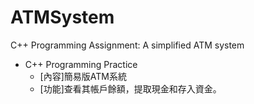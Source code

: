 # ATMSystem
C++ Programming Assignment: A simplified ATM system
* C++ Programming Practice<br>
  * [內容]簡易版ATM系統
  * [功能]查看其帳戶餘額，提取現金和存入資金。

